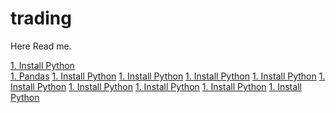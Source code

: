 # trading
Here Read me. 

[1. Install Python](01_Install_Python.ipynb) <br/>
[1. Pandas](02_Pandas.ipynb)
[1. Install Python](01_Install_Python.ipynb)
[1. Install Python](01_Install_Python.ipynb)
[1. Install Python](01_Install_Python.ipynb)
[1. Install Python](01_Install_Python.ipynb)
[1. Install Python](01_Install_Python.ipynb)
[1. Install Python](01_Install_Python.ipynb)
[1. Install Python](01_Install_Python.ipynb)
[1. Install Python](01_Install_Python.ipynb)
[1. Install Python](01_Install_Python.ipynb)
